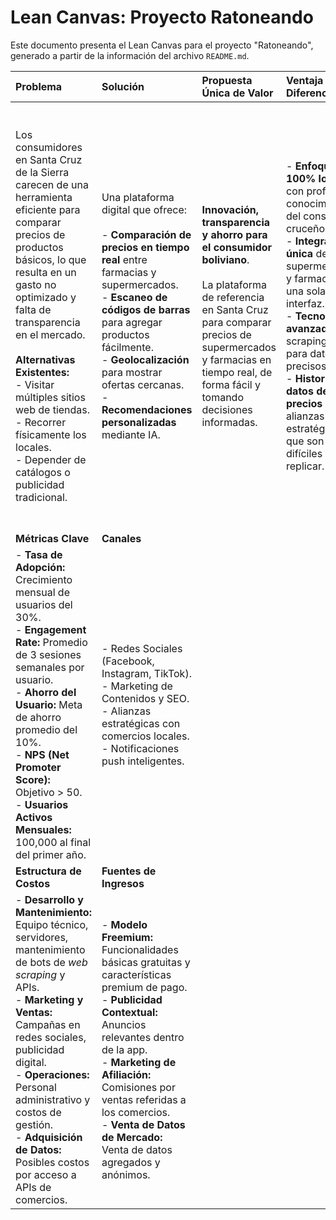 # Lean Canvas: Proyecto Ratoneando

Este documento presenta el Lean Canvas para el proyecto "Ratoneando", generado a partir de la información del archivo `README.md`.

| **Problema** | **Solución** | **Propuesta Única de Valor** | **Ventaja Diferencial** | **Segmentos de Clientes** |
| :--- | :--- | :--- | :--- | :--- |
| Los consumidores en Santa Cruz de la Sierra carecen de una herramienta eficiente para comparar precios de productos básicos, lo que resulta en un gasto no optimizado y falta de transparencia en el mercado.<br><br>**Alternativas Existentes:**<br>- Visitar múltiples sitios web de tiendas.<br>- Recorrer físicamente los locales.<br>- Depender de catálogos o publicidad tradicional. | Una plataforma digital que ofrece:<br><br>- **Comparación de precios en tiempo real** entre farmacias y supermercados.<br>- **Escaneo de códigos de barras** para agregar productos fácilmente.<br>- **Geolocalización** para mostrar ofertas cercanas.<br>- **Recomendaciones personalizadas** mediante IA. | **Innovación, transparencia y ahorro para el consumidor boliviano**.<br><br>La plataforma de referencia en Santa Cruz para comparar precios de supermercados y farmacias en tiempo real, de forma fácil y tomando decisiones informadas. | - **Enfoque 100% local** con profundo conocimiento del consumidor cruceño.<br>- **Integración única** de supermercados y farmacias en una sola interfaz.<br>- **Tecnología avanzada** (web scraping, IA) para datos precisos.<br>- **Historial de datos de precios** y alianzas estratégicas que son difíciles de replicar. | **Consumidores conscientes del precio en Santa Cruz de la Sierra**.<br><br>**Segmentos Específicos:**<br>- Jefes de hogar responsables de las compras.<br>- Estudiantes universitarios con presupuesto limitado.<br>- Profesionales jóvenes que buscan optimizar gastos.<br><br>**Early Adopters:** Usuarios de 15 a 45 años, activos en redes sociales (Facebook, Instagram, TikTok). |
| **Métricas Clave** | **Canales** |
| - **Tasa de Adopción:** Crecimiento mensual de usuarios del 30%.<br>- **Engagement Rate:** Promedio de 3 sesiones semanales por usuario.<br>- **Ahorro del Usuario:** Meta de ahorro promedio del 10%.<br>- **NPS (Net Promoter Score):** Objetivo > 50.<br>- **Usuarios Activos Mensuales:** 100,000 al final del primer año. | - Redes Sociales (Facebook, Instagram, TikTok).<br>- Marketing de Contenidos y SEO.<br>- Alianzas estratégicas con comercios locales.<br>- Notificaciones push inteligentes. |
| **Estructura de Costos** | **Fuentes de Ingresos** |
| - **Desarrollo y Mantenimiento:** Equipo técnico, servidores, mantenimiento de bots de *web scraping* y APIs.<br>- **Marketing y Ventas:** Campañas en redes sociales, publicidad digital.<br>- **Operaciones:** Personal administrativo y costos de gestión.<br>- **Adquisición de Datos:** Posibles costos por acceso a APIs de comercios. | - **Modelo Freemium:** Funcionalidades básicas gratuitas y características premium de pago.<br>- **Publicidad Contextual:** Anuncios relevantes dentro de la app.<br>- **Marketing de Afiliación:** Comisiones por ventas referidas a los comercios.<br>- **Venta de Datos de Mercado:** Venta de datos agregados y anónimos. |